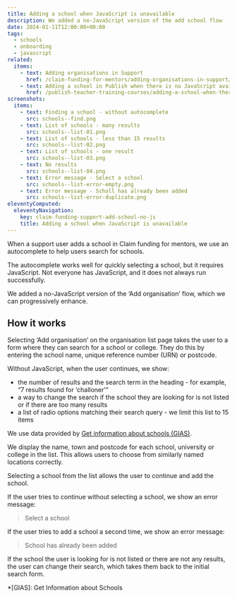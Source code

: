 ```yaml
---
title: Adding a school when JavaScript is unavailable
description: We added a no-JavaScript version of the add school flow
date: 2024-01-11T12:00:00+00:00
tags:
  - schools
  - onboarding
  - javascript
related:
  items:
    - text: Adding organisations in Support
      href: /claim-funding-for-mentors/adding-organisations-in-support/
    - text: Adding a school in Publish when there is no JavaScript available
      href: /publish-teacher-training-courses/adding-a-school-when-there-is-no-javascript-available/
screenshots:
  items:
    - text: Finding a school - without autocomplete
      src: schools--find.png
    - text: List of schools - many results
      src: schools--list-01.png
    - text: List of schools - less than 15 results
      src: schools--list-02.png
    - text: List of schools - one result
      src: schools--list-03.png
    - text: No results
      src: schools--list-04.png
    - text: Error message - Select a school
      src: schools--list-error-empty.png
    - text: Error message - Scholl has already been added
      src: schools--list-error-duplicate.png
eleventyComputed:
  eleventyNavigation:
    key: claim-funding-support-add-school-no-js
    title: Adding a school when JavaScript is unavailable
---
```


When a support user adds a school in Claim funding for mentors, we use an autocomplete to help users search for schools.

The autocomplete works well for quickly selecting a school, but it requires JavaScript. Not everyone has JavaScript, and it does not always run successfully.

We added a no-JavaScript version of the ‘Add organisation’ flow, which we can progressively enhance.

## How it works

Selecting ‘Add organisation’ on the organisation list page takes the user to a form where they can search for a school or college. They do this by entering the school name, unique reference number (URN) or postcode.

Without JavaScript, when the user continues, we show:

- the number of results and the search term in the heading - for example, “7 results found for ‘challoner’”
- a way to change the search if the school they are looking for is not listed or if there are too many results
- a list of radio options matching their search query - we limit this list to 15 items

We use data provided by [Get information about schools (GIAS)](https://www.get-information-schools.service.gov.uk/).

We display the name, town and postcode for each school, university or college in the list. This allows users to choose from similarly named locations correctly.

Selecting a school from the list allows the user to continue and add the school.

If the user tries to continue without selecting a school, we show an error message:

> Select a school

If the user tries to add a school a second time, we show an error message:

> School has already been added

If the school the user is looking for is not listed or there are not any results, the user can change their search, which takes them back to the initial search form.

*[GIAS]: Get Information about Schools
